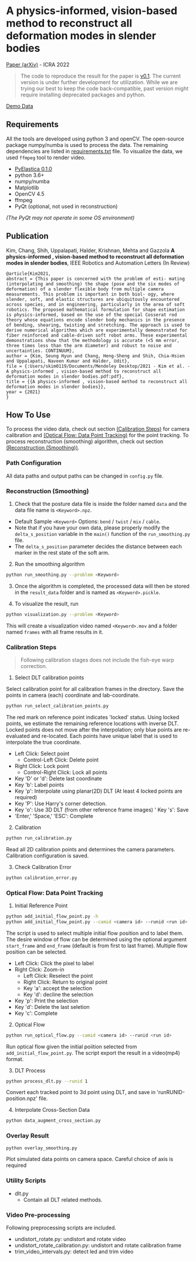 # A physics-informed, vision-based method to reconstruct all deformation modes in slender bodies

[Paper (arXiv)](https://arxiv.org/abs/2109.08372) - ICRA 2022

> The code to reproduce the result for the paper is [v0.1](https://github.com/skim0119/BR2-vision-based-smoothing/tree/v0.1). The current version is under further development for utilization. While we are trying our best to keep the code back-compatible, past version might require installing deprecated packages and python.

[Demo Data](https://uofi.box.com/s/7wjf2wrtq6ykn5km7umng4mf6reme3sq)

## Requirements

All the tools are developed using python 3 and openCV.
The open-source package numpy/numba is used to process the data.
The remaining dependencies are listed in [requirements.txt](requirements.txt) file.
To visualize the data, we used `ffmpeg` tool to render video.

- [PyElastica 0.1.0](https://github.com/GazzolaLab/PyElastica)
- python 3.6+
- numpy/numba
- Matplotlib
- OpenCV 4.5
- ffmpeg
- PyQt (optional, not used in reconstruction)

_(The PyQt may not operate in some OS environment)_

## Publication

Kim, Chang, Shih, Uppalapati, Halder, Krishnan, Mehta and Gazzola <strong>A physics-informed , vision-based method to reconstruct all deformation modes in slender bodies</strong>, IEEE Robotics and Automation Letters (In Review)

```
@article{Kim2021,
abstract = {This paper is concerned with the problem of esti- mating (interpolating and smoothing) the shape (pose and the six modes of deformation) of a slender flexible body from multiple camera measurements. This problem is important in both biol- ogy, where slender, soft, and elastic structures are ubiquitously encountered across species, and in engineering, particularly in the area of soft robotics. The proposed mathematical formulation for shape estimation is physics-informed, based on the use of the special Cosserat rod theory whose equations encode slender body mechanics in the presence of bending, shearing, twisting and stretching. The approach is used to derive numerical algorithms which are experimentally demonstrated for fiber reinforced and cable-driven soft robot arms. These experimental demonstrations show that the methodology is accurate (<5 mm error, three times less than the arm diameter) and robust to noise and uncertainties. CONTINUUM},
author = {Kim, Seung Hyun and Chang, Heng-Sheng and Shih, Chia-Hsien and Uppalapati, Naveen Kumar and Halder, Udit},
file = {:Users/skim0119/Documents/Mendeley Desktop/2021 - Kim et al. - A physics-informed , vision-based method to reconstruct all deformation modes in slender bodies.pdf:pdf},
title = {{A physics-informed , vision-based method to reconstruct all deformation modes in slender bodies}},
year = {2021}
}
```

## How To Use

To process the video data, check out section [(Calibration Steps)](#calibration-steps) for camera calibration and [(Optical Flow: Data Point Tracking)](#optical-flow-data-point-tracking) for the point tracking.
To process reconstruction (smoothing) algorithm, check out section [(Reconstruction (Smoothing))](#reconstruction-smoothing).

### Path Configuration

All data paths and output paths can be changed in `config.py` file.

### Reconstruction (Smoothing)

1. Check that the posture data file is inside the folder named `data` and the data file name is `<Keyword>.npz`.
* Default Sample `<Keyword>` Options: `bend` / `twist` / `mix` / `cable`.
* Note that if you have your own data, please properly modify the `delta_s_position` variable in the `main()` function of the `run_smoothing.py` file.
* The `delta_s_position` parameter decides the distance between each marker in the rest state of the soft arm.

2. Run the smoothing algorithm

``` bash
python run_smoothing.py --problem <Keyword>
```

3. Once the algorithm is completed, the processed data will then be stored in the `result_data` folder and is named as `<Keyword>.pickle`.

4. To visualize the result, run
``` bash
python visualization.py --problem <Keyword>
```
This will create a visualization video named `<Keyword>.mov` and a folder named `frames` with all frame results in it.

### Calibration Steps

> Following calibration stages does not include the fish-eye warp correction.

1. Select DLT calibration points

Select calibration point for all calibration frames in the directory.
Save the points in camera (each) coordinate and lab-coordinate.

```bash
python run_select_calibration_points.py
```

The red mark on reference point indicates 'locked' status.
Using locked points, we estimate the remaining reference locations with inverse DLT.
Locked points does not move after the interpolation; only blue points are re-evaluated and re-located.
Each points have unique label that is used to interpolate the true coordinate.

- Left Click: Select point
    - Control-Left Click: Delete point
- Right Click: Lock point
    - Control-Right Click: Lock all points
- Key 'D' or 'd': Delete last coordinate
- Key 'b': Label points
- Key 'p': Interpolate using planar(2D) DLT (At least 4 locked points are required)
- Key 'P': Use Harry's corner detection.
- Key 'o': Use 3D DLT (from other reference frame images)
' Key 's': Save
- 'Enter,' 'Space,' 'ESC': Complete

2. Calibration

```bash
python run_calibration.py
```

Read all 2D calibration points and determines the camera parameters.
Calibration configuration is saved.

3. Check Calibration Error

```bash
python calibration_error.py
```

### Optical Flow: Data Point Tracking

1. Initial Reference Point

```bash
python add_initial_flow_point.py -h
python add_initial_flow_point.py --camid <camera id> --runid <run id>
```

The script is used to select multiple initial flow position and to label them.
The desire window of flow can be determined using the optional argument `start_frame` and `end_frame` (default is from first to last frame).
Multiple flow position can be selected.

- Left Click: Click the pixel to label
- Right Click: Zoom-in
    - Left Click: Reselect the point
    - Right Click: Return to original point
    - Key 'a': accept the selection
    - Key 'd': decline the selection
- Key 'p': Print the selection
- Key 'd': Delete the last seletion
- Key 'c': Complete

2. Optical Flow

```bash
python run_optical_flow.py --camid <camera id> --runid <run id>
```

Run optical flow given the initial poiition selected from `add_initial_flow_point.py`.
The script export the result in a video(mp4) format.

3. DLT Process

```bash
python process_dlt.py --runid 1 
```

Convert each tracked point to 3d point using DLT, and save in 'runRUNID-position.npz' file.

4. Interpolate Cross-Section Data

```bash
python data_augment_cross_section.py
```

### Overlay Result

```bash
python overlay_smoothing.py
```

Plot simulated data points on camera space.
Careful choice of axis is required

### Utility Scripts

- dlt.py
    - Contain all DLT related methods.

### Video Pre-processing

Following preprocessing scripts are included.

- undistort_rotate.py: undistort and rotate video
- undistort_rotate_calibration.py: undistort and rotate calibration frame 
- trim_video_intervals.py: detect led and trim video

